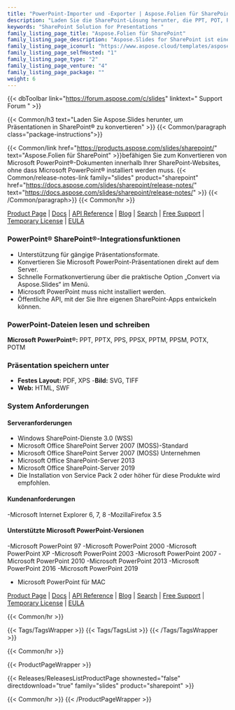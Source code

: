 ```yaml
---
title: "PowerPoint-Importer und -Exporter | Aspose.Folien für SharePoint"
description: "Laden Sie die SharePoint-Lösung herunter, die PPT, POT, PPS, PPTX, POTX und PPSX einfach importieren und diese Formate in PDF-, TIFF- und XPS-Dateien exportieren kann."
keywords: "SharePoint Solution for Presentations "
family_listing_page_title: "Aspose.Folien für SharePoint"
family_listing_page_description: "Aspose.Slides for SharePoint ist eine SharePoint-App, die Microsoft PowerPoint-Dateien in andere Formate konvertieren kann. Aspose.Slides for SharePoint kann problemlos gängige Microsoft-Präsentationsformate wie PPT, POT, PPS, PPTX, POTX und PPSX importieren und diese Formate in PDF-, TIFF- und XPS-Dateien exportieren."
family_listing_page_iconurl: "https://www.aspose.cloud/templates/aspose/App_Themes/V3/images/slides/272x272/aspose_slides-for-sharepoint-min.png"
family_listing_page_selfHosted: "1"
family_listing_page_type: "2"
family_listing_page_venture: "4"
family_listing_page_package: ""
weight: 6
---
```


{{< dbToolbar link="https://forum.aspose.com/c/slides" linktext=" Support Forum " >}}

{{< Common/h3 text="Laden Sie Aspose.Slides herunter, um Präsentationen in SharePoint® zu konvertieren"  >}}
{{< Common/paragraph class="package-instructions">}}

{{< Common/link href="https://products.aspose.com/slides/sharepoint/" text="Aspose.Folien für SharePoint"  >}}befähigen Sie
zum Konvertieren von Microsoft PowerPoint®-Dokumenten innerhalb Ihrer SharePoint-Websites, ohne dass Microsoft PowerPoint® installiert werden muss.
{{< Common/release-notes-link family="slides" product="sharepoint" href="https://docs.aspose.com/slides/sharepoint/release-notes/" text="https://docs.aspose.com/slides/sharepoint/release-notes/"  >}}
{{< /Common/paragraph>}}
{{< Common/hr >}}

[Product Page](https://products.aspose.com/slides/sharepoint/) | [Docs](https://docs.aspose.com/slides/sharepoint/) | [API Reference](https://reference.aspose.com/slides/) | [Blog](https://blog.aspose.com/category/slides/) | [Search](https://search.aspose.com/) | [Free Support](https://forum.aspose.com/c/slides/11) | [Temporary License](https://purchase.aspose.com/temporary-license) | [EULA](https://about.aspose.com/legal/eula/)

### PowerPoint® SharePoint®-Integrationsfunktionen

- Unterstützung für gängige Präsentationsformate.
- Konvertieren Sie Microsoft PowerPoint-Präsentationen direkt auf dem Server.
- Schnelle Formatkonvertierung über die praktische Option „Convert via Aspose.Slides“ im Menü.
- Microsoft PowerPoint muss nicht installiert werden.
- Öffentliche API, mit der Sie Ihre eigenen SharePoint-Apps entwickeln können.

### PowerPoint-Dateien lesen und schreiben

**Microsoft PowerPoint®:** PPT, PPTX, PPS, PPSX, PPTM, PPSM, POTX, POTM

### Präsentation speichern unter

- **Festes Layout:** PDF, XPS
-**Bild:** SVG, TIFF
- **Web:** HTML, SWF

### System Anforderungen

#### Serveranforderungen

- Windows SharePoint-Dienste 3.0 (WSS)
- Microsoft Office SharePoint Server 2007 (MOSS)-Standard
- Microsoft Office SharePoint Server 2007 (MOSS) Unternehmen
- Microsoft Office SharePoint-Server 2013
- Microsoft Office SharePoint-Server 2019
- Die Installation von Service Pack 2 oder höher für diese Produkte wird empfohlen.

#### Kundenanforderungen

-Microsoft Internet Explorer 6, 7, 8
-MozillaFirefox 3.5

#### Unterstützte Microsoft PowerPoint-Versionen

-Microsoft PowerPoint 97
-Microsoft PowerPoint 2000
-Microsoft PowerPoint XP
-Microsoft PowerPoint 2003
-Microsoft PowerPoint 2007
-Microsoft PowerPoint 2010
-Microsoft PowerPoint 2013
-Microsoft PowerPoint 2016
-Microsoft PowerPoint 2019
- Microsoft PowerPoint für MAC

[Product Page](https://products.aspose.com/slides/sharepoint/) | [Docs](https://docs.aspose.com/slides/sharepoint/) | [API Reference](https://reference.aspose.com/slides/) | [Blog](https://blog.aspose.com/category/slides/) | [Search](https://search.aspose.com/) | [Free Support](https://forum.aspose.com/c/slides/11) | [Temporary License](https://purchase.aspose.com/temporary-license) | [EULA](https://about.aspose.com/legal/eula/)

{{< Common/hr >}}

{{< Tags/TagsWrapper >}}
{{< Tags/TagsList >}}
{{< /Tags/TagsWrapper >}}

{{< Common/hr >}}

{{< ProductPageWrapper >}}

<!-- ReleasesListProductPage-->

{{< Releases/ReleasesListProductPage shownested="false"  directdownload="true" family="slides" product="sharepoint" >}}

<!-- /ReleasesListProductPage-->

{{< Common/hr >}}
{{< /ProductPageWrapper >}}

